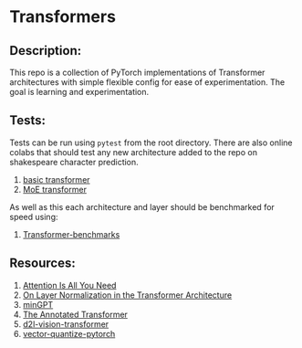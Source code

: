 # Transformers

## Description:

This repo is a collection of PyTorch implementations of Transformer architectures with simple flexible config for ease of experimentation. The goal is learning and experimentation.

## Tests:

Tests can be run using `pytest` from the root directory. There are also online colabs that should test any new architecture added to the repo on shakespeare character prediction.

1. [basic transformer](https://colab.research.google.com/drive/1cNjbbiDqeHyjGFyMnuag9RykDKL2XKLp)
2. [MoE transformer](https://colab.research.google.com/drive/193oYMnTx8FdJDMj_NOgyOng6j9nQc7K_)

As well as this each architecture and layer should be benchmarked for speed using:

1. [Transformer-benchmarks](https://colab.research.google.com/drive/1hb9V6ne42awHTxKvcI0vct1SNEO7rock)


## Resources:

1. [Attention Is All You Need](https://arxiv.org/abs/1706.03762)
2. [On Layer Normalization in the Transformer Architecture](https://arxiv.org/abs/2002.04745)
3. [minGPT](https://github.com/karpathy/minGPT)
4. [The Annotated Transformer](https://nlp.seas.harvard.edu/2018/04/03/attention.html)
5. [d2l-vision-transformer](https://d2l.ai/chapter_attention-mechanisms-and-transformers/vision-transformer.html)
6. [vector-quantize-pytorch](https://github.com/lucidrains/vector-quantize-pytorch)